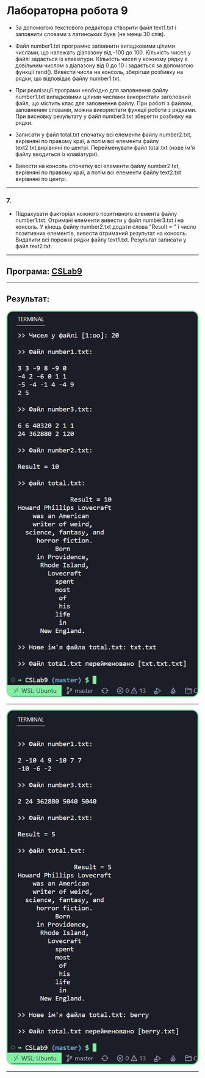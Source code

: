 # Лабораторна робота 9

- За допомогою текстового редактора створити файл text1.txt і заповнити словами з латинських букв (не менш 30 слів).

- Файл number1.txt програмно заповнити випадковими цілими числами, що належать діапазону від -100 до 100. Кількість чисел у файлі задається із клавіатури. Кількість чисел у кожному рядку є довільним числом з діапазону від 0 до 10 і задається за допомогою функції rand(). Вивести числа на консоль, зберігши розбивку на рядки, що відповідає файлу number1.txt.

- При реалізації програми необхідно для заповнення файлу number1.txt випадковими цілими числами використати заголовний файл, що містить клас для заповнення файлу. При роботі з файлом, заповненим словами, можна використати функції роботи з рядками. При висновку результату у файл number3.txt зберегти розбивку на рядки.

- Записати у файл total.txt спочатку всі елементи файлу number2.txt, вирівняні по правому краї, а потім всі елементи файлу text2.txt,вирівняні по центрі. Перейменувати файл total.txt (нове ім'я файлу вводиться із клавіатури).

- Вивести на консоль спочатку всі елементи файлу number2.txt, вирівняні по правому краї, а потім всі елементи файлу text2.txt вирівняні по центрі.

---

### 7. 
- Підрахувати факторіал кожного позитивного елемента файлу number1.txt. Отримані елементи вивести у файл number3.txt і на консоль. У кінець файлу number2.txt додати слова "Result = " і число позитивних елементів, вивести отриманий результат на консоль. Видалити всі порожні рядки файлу text1.txt. Результат записати у файл text2.txt.

---

## Програма: [CSLab9](https://github.com/77696C6C69616D/CSLabs/blob/master/CSLab9/Program.cs)
---
## Результат:

<p align="center"><img src="../img/csl9-1.png"></p>

---

<p align="center"><img src="../img/csl9-2.png"></p>

---
